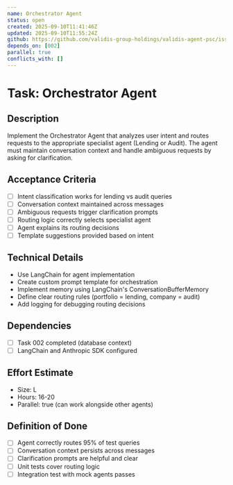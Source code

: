 ```yaml
---
name: Orchestrator Agent
status: open
created: 2025-09-10T11:41:46Z
updated: 2025-09-10T11:55:24Z
github: https://github.com/validis-group-holdings/validis-agent-psc/issues/22
depends_on: [002]
parallel: true
conflicts_with: []
---
```


# Task: Orchestrator Agent

## Description
Implement the Orchestrator Agent that analyzes user intent and routes requests to the appropriate specialist agent (Lending or Audit). The agent must maintain conversation context and handle ambiguous requests by asking for clarification.

## Acceptance Criteria
- [ ] Intent classification works for lending vs audit queries
- [ ] Conversation context maintained across messages
- [ ] Ambiguous requests trigger clarification prompts
- [ ] Routing logic correctly selects specialist agent
- [ ] Agent explains its routing decisions
- [ ] Template suggestions provided based on intent

## Technical Details
- Use LangChain for agent implementation
- Create custom prompt template for orchestration
- Implement memory using LangChain's ConversationBufferMemory
- Define clear routing rules (portfolio = lending, company = audit)
- Add logging for debugging routing decisions

## Dependencies
- [ ] Task 002 completed (database context)
- [ ] LangChain and Anthropic SDK configured

## Effort Estimate
- Size: L
- Hours: 16-20
- Parallel: true (can work alongside other agents)

## Definition of Done
- [ ] Agent correctly routes 95% of test queries
- [ ] Conversation context persists across messages
- [ ] Clarification prompts are helpful and clear
- [ ] Unit tests cover routing logic
- [ ] Integration test with mock agents passes

